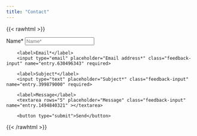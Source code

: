 ```yaml
---
title: "Contact"
---
```


{{< rawhtml >}}
<link rel="stylesheet" href="/css/form.css">


<script type="text/javascript">var submitted=false;</script>
<iframe name="hidden_iframe" id="hidden_iframe" style="display:none;" 
onload="if(submitted) {window.location='/thankyou';}"></iframe>

<form action="https://docs.google.com/forms/d/e/18IqVKDW2Og3_-jCCzW4SOk2vpa_FHFC_48lrO-UDGOE/formResponse"" 
method="post" target="hidden_iframe" onsubmit="submitted=true;">
</form>

<form action="https://docs.google.com/forms/d/e/1FAIpQLSdBit8IwBmMxXARhjnvMkn4M4fPFpTQSjDaZEo6CAAh8FoltQ/formResponse" method="post" target="hidden_iframe" onsubmit="submitted=true">
        <label>Name*</label>
        <input type="text" placeholder="Name*" class="feedback-input" name="entry.149128287" required>
  
        <label>Email*</label>
        <input type="email" placeholder="Email address*" class="feedback-input" name="entry.630496343" required>

        <label>Subject*</label>
        <input type="text" placeholder="Subject*" class="feedback-input" name="entry.399879000" required>
    
        <label>Message</label>
        <textarea rows="5" placeholder="Message" class="feedback-input" name="entry.1494840321" ></textarea>
     
        <button type="submit">Send</button>
</form>
{{< /rawhtml >}}

